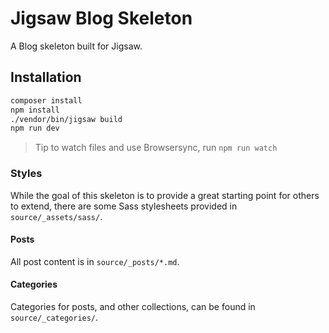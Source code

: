 # Jigsaw Blog Skeleton

A Blog skeleton built for Jigsaw.

## Installation
```bash
composer install
npm install
./vendor/bin/jigsaw build
npm run dev
```

> Tip to watch files and use Browsersync, run `npm run watch`

### Styles
While the goal of this skeleton is to provide a great starting point for others to extend, there are some Sass stylesheets provided in `source/_assets/sass/`. 

#### Posts
All post content is in `source/_posts/*.md`. 

#### Categories
Categories for posts, and other collections, can be found in `source/_categories/`.


